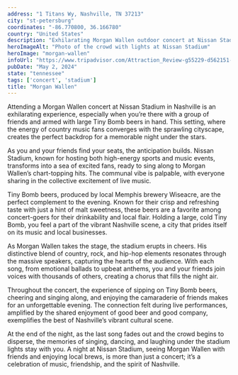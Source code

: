 ```yaml
---
address: "1 Titans Wy, Nashville, TN 37213"
city: "st-petersburg"
coordinates: "-86.770800, 36.166780"
country: "United States"
description: "Exhilarating Morgan Wallen outdoor concert at Nissan Stadium"
heroImageAlt: "Photo of the crowd with lights at Nissan Stadium"
heroImage: "morgan-wallen"
infoUrl: "https://www.tripadvisor.com/Attraction_Review-g55229-d562151-Reviews-Nissan_Stadium-Nashville_Davidson_County_Tennessee.html"
pubDate: "May 2, 2024"
state: "tennessee"
tags: ['concert', 'stadium']
title: "Morgan Wallen"
---
```


Attending a Morgan Wallen concert at Nissan Stadium in Nashville is an exhilarating experience, especially when you’re there with a group of friends and armed with large Tiny Bomb beers in hand. This setting, where the energy of country music fans converges with the sprawling cityscape, creates the perfect backdrop for a memorable night under the stars.

As you and your friends find your seats, the anticipation builds. Nissan Stadium, known for hosting both high-energy sports and music events, transforms into a sea of excited fans, ready to sing along to Morgan Wallen’s chart-topping hits. The communal vibe is palpable, with everyone sharing in the collective excitement of live music.

Tiny Bomb beers, produced by local Memphis brewery Wiseacre, are the perfect complement to the evening. Known for their crisp and refreshing taste with just a hint of malt sweetness, these beers are a favorite among concert-goers for their drinkability and local flair. Holding a large, cold Tiny Bomb, you feel a part of the vibrant Nashville scene, a city that prides itself on its music and local businesses.

As Morgan Wallen takes the stage, the stadium erupts in cheers. His distinctive blend of country, rock, and hip-hop elements resonates through the massive speakers, capturing the hearts of the audience. With each song, from emotional ballads to upbeat anthems, you and your friends join voices with thousands of others, creating a chorus that fills the night air.

Throughout the concert, the experience of sipping on Tiny Bomb beers, cheering and singing along, and enjoying the camaraderie of friends makes for an unforgettable evening. The connection felt during live performances, amplified by the shared enjoyment of good beer and good company, exemplifies the best of Nashville’s vibrant cultural scene.

At the end of the night, as the last song fades out and the crowd begins to disperse, the memories of singing, dancing, and laughing under the stadium lights stay with you. A night at Nissan Stadium, seeing Morgan Wallen with friends and enjoying local brews, is more than just a concert; it’s a celebration of music, friendship, and the spirit of Nashville.
